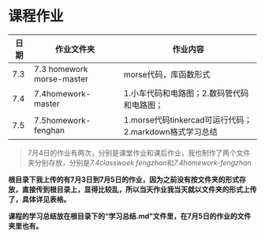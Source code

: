 # 课程作业
日期|      作业文件夹|作业内容
-|-|-
7.3|7.3 homework morse-master|morse代码，库函数形式
7.4|7.4homework-master|1.小车代码和电路图；2.数码管代码和电路图；
7.5|7.5homework-fenghan|1.morse代码tinkercad可运行代码；2.markdown格式学习总结
>7月4日的作业有两次，分别是课堂作业和课后作业，我也制作了两个文件夹分别存放，分别是*7.4classwoek fengzhan*和*7.4homework-fengzhan*

**根目录下我上传的有7月3日到7月5日的作业，因为之前没有按文件夹的形式存放，直接传到根目录上，显得比较乱，所以当天作业我当天就以文件夹的形式上传了，具体详见表格。**

**课程的学习总结放在根目录下的“学习总结.md”文件里，在7月5日的作业的文件夹里也有。**
